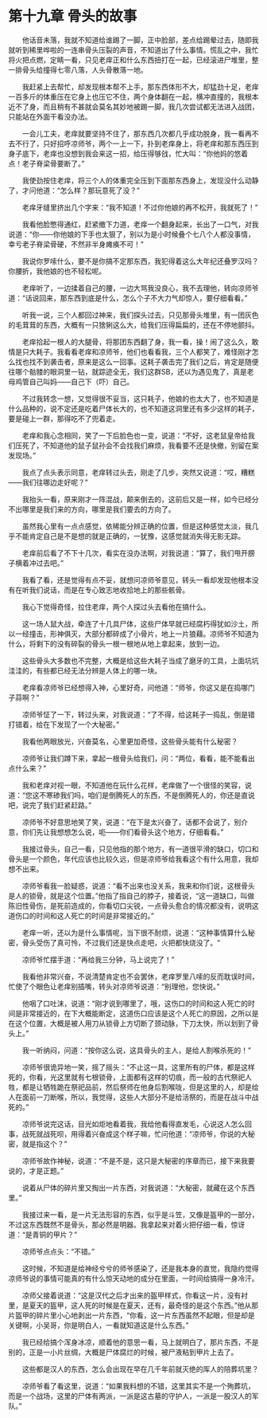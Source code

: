 # 第十九章 骨头的故事


　　他话音未落，我就不知道给谁踢了一脚，正中脸部，差点给踢晕过去，随即我就听到稀里哗啦的一连串骨头压裂的声音，不知道出了什么事情。慌乱之中，我忙将火把点燃，定睛一看，只见老痒正和什么东西扭打在一起，已经滚进尸堆里，整一排骨头给撞得七零八落，人头骨散落一地。

　　我赶紧上去帮忙，却发现根本帮不上手，那东西体形不大，却猛劲十足，老痒一百多斤的体重压在它身上也压它不住，两个身体翻在一起，横冲直撞的，我根本近不了身，而且稍有不甚就会莫名其妙地被踢一脚，我几次尝试都无法进入战团，只能站在外面干看没办法。

　　一会儿工夫，老痒就要坚持不住了，那东西几次都几乎成功脱身，我一看再不去不行了，只好招呼凉师爷，两个一上一下，扑到老痒身上，将老痒和那东西压到身子底下，老痒也没想到我会来这一招，给压得够戗，忙大叫：“你他妈的悠着点！老子脊梁骨要断了。”

　　我使劲按住老痒，将三个人的体重完全压到下面那东西身上，发现没什么动静了，才问他道：“怎么样？那玩意死了没？”

　　老痒牙缝里挤出几个字来：“我不知道！不过你他娘的再不松开，我就死了！”

　　我看他脸憋得通红，赶紧撤下力道，老痒一个翻身起来，长出了一口气，对我说道：“你——你他娘的下手也太狠了，别以为是小时候叠个七八个人都没事情，幸亏老子脊梁骨硬，不然非半身瘫痪不可！”

　　我说你罗嗦什么，要不是你搞不定那东西，我犯得着这么大年纪还叠罗汉吗？你腰折，我他娘的也不轻松呢。

　　老痒听了，一边揉着自己的腰，一边大骂我没良心，我不去理他，转向凉师爷道：“话说回来，那东西到底是什么，怎么个子不大力气却惊人，要仔细看看。”

　　听我一说，三个人都回过神来，我们探头过去，只见那骨头堆里，有一团灰色的毛茸茸的东西，大概有一只猞猁这么大，给我们压得扁扁的，还在不停地颤抖。

　　老痒拾起一根人的大腿骨，将那团东西翻了身，我一看，操！闹了这么久，敢情是只大耗子。我看看老痒和凉师爷，他们也看看我，三个人都笑了，难怪刚才怎么找也找不到袭击者，原来是这么一回事。这耗子袭击完了我们之后，肯定是随便往哪个骷髅的眼洞里一钻，就踪迹全无，我们这群SB，还以为遇见鬼了，真是老母鸡管自己叫妈——自己下（吓）自己。

　　不过我转念一想，又觉得很不妥当，这只耗子，他娘的也太大了，也不知道是什么品种的，说不定还是吃着尸体长大的，也不知道这洞里还有多少这样的耗子，要是碰上一群，那得吃不了兜着走。

　　老痒和我心念相同，笑了一下后脸色也一变，说道：“不好，这老鼠皇帝给我们压死了，不知道他的鼠子鼠孙会不会找我们麻烦，我看要不还是快撤，别留在案发现场。”

　　我点了点头表示同意，老痒转过头去，刚走了几步，突然又说道：“哎，糟糕——我们往哪边走好呢？”

　　我抬头一看，原来刚才一阵混战，颠来倒去的，这前后又是一样，如今已经分不出哪里是我们来的方向，哪里是我们要去的方向了。

　　虽然我心里有一点点感觉，依稀能分辨正确的位置，但是这种感觉太淡，我几乎不能肯定自己是不是想的就是正确的，一犹豫，这感觉就消失得无影无踪。

　　老痒前后看了不下十几次，看实在没办法啊，对我说道：“算了，我们甩开膀子横着冲过去吧。”

　　我看了看，还是觉得有点不妥，就想问凉师爷意见，转头一看却发现他根本没有在听我们说话，而是在专心致志地收拾地上的那些骸骨。

　　我心下觉得奇怪，拉住老痒，两个人探过头去看他在搞什么。

　　这一场人鼠大战，牵连了十几具尸体，这些尸体早就已经腐朽得犹如沙土，所以一经撞击，形神俱灭，大部分都碎成了小骨片，地上一片狼藉。凉师爷不知道为什么，将剩下的没有碎裂的骨头一根一根地从地上拿起来，放到一边。

　　这些骨头大多数也不完整，大概是给这些大耗子当成了磨牙的工具，上面坑坑洼洼的，有些都已经无法分辨是人体上的哪一块。

　　老痒看凉师爷已经想得入神，心里好奇，问他道：“师爷，你这又是在捣哪门子蒜啊？”

　　凉师爷怔了一下，转过头来，对我说道：“了不得，给这耗子一捣乱，倒是错打错着，给在下发现了一个大秘密。”

　　我看他两眼放光，兴奋莫名，心里更加奇怪，这些骨头能有什么秘密？

　　凉师爷让我们蹲下来，拿起一根骨头给我们，问：“两位，看看，能不能看出点什么来？”

　　我和老痒对视一眼，不知道他在玩什么花样，老痒做了一个很怪的笑容，说道：“您这不寒碜我们吗，咱们是倒腾死人的东西，不是倒腾死人的，你还是直说吧，说完了我们赶紧赶路。”

　　凉师爷不好意思地笑了笑，说道：“在下是太兴奋了，话都不会说了，别介意，你们先让我想想怎么说，呃——你们看骨头这个地方，仔细看看。”

　　我接过骨头，自己一看，只见他指的那个地方，有一道很平滑的缺口，切口和骨头是一个颜色，年代应该也比较久远，但是凉师爷给我看这个有什么用意，我却想不出来。

　　凉师爷看我一脸疑惑，说道：“看不出来也没关系，我来和你们说，这根骨头是人的锁骨，就是这个位置。”他指了指自己的脖子，接着说，“这一道缺口，叫做陈旧性骨伤，是死前造成的，你看切口尖锐，一点骨头愈合的情况都没有，说明这道伤口的时间和这人死亡的时间是非常接近的。”

　　老痒一听，还以为是什么事情呢，当下很不耐烦，说道：“这种事情算什么秘密，骨头受伤了真可怜，不过我们还是快点走吧，火把都快烧没了。“

　　凉师爷忙摆手道：“再给我三分钟，马上说完了！”

　　我看他非常兴奋，不说清楚肯定也不会罢休，老痒罗里八嗦的反而耽误时间，忙使了个眼色让老痒别插嘴，转头对凉师爷说道：“别理他，您快说。”

　　他咽了口吐沫，说道：“刚才说到哪里了，哦，这伤口的时间和这人死亡的时间是非常接近的，在下大概能断定，这道伤口应该是这个人死亡的原因，之所以是在这个位置，大概是被人用刀从锁骨上方切断了颈动脉，下刀太快，所以划到了骨头上。”

　　我一听纳闷，问道：“按你这么说，这具骨头的主人，是给人割喉杀死的！”

　　凉师爷很诡异地一笑，摇了摇头：“不止这一具，这里所有的尸体，都是这样死的，你看，光这里就有七根锁骨，上面都有这样的切痕，而一般的古代祭祀人牲，都是让牺牲跪在祭祀品前，然后祭师在他身后割喉咙，但是这里的人，却是给人在面前一刀断喉，所以，我觉得，这些人大部分不是给活祭的，而是在战斗中战死的。”

　　凉师爷说完这话，目光如炬地看着我，我给他看得直发毛，心说这人怎么回事，战死就战死呗，用得着兴奋成这个样子嘛，忙问他道：“凉师爷，你说的大秘密，就是指这个？”

　　凉师爷故作神秘，说道：“不是不是，这只是大秘密的序章而已，接下来我要说的，才是正题。”

　　说着从尸体的碎片里又掏出一片东西，对我说道：“大秘密，就藏在这个东西里。”

　　我接过来一看，是一片无法形容的东西，似乎是斗笠，又像是盔甲的一部分，不过这东西既然不是骨头，那必然是明器。我拿起来对着火把仔细一看，惊讶道：“是青铜的甲片？”

　　凉师爷点点头：“不错。”

　　这时候，不知道是给神经兮兮的师爷感染了，还是我本身的直觉，我隐约觉得凉师爷说的事情可能真的有什么惊天动地的成分在里面，一时间给搞得一身冷汗。

　　凉师父接着说道：“这是汉代之后才出来的盔甲样式，你看这一片，没有衬里，是夏天的盔甲，这人死的时候是在夏天，还有，最奇怪的是这个东西。”他从那片盔甲的碎片里小心地剥出一片东西，“你看，这一片东西虽然不起眼，但是却是关键啊，小吴哥，你是明白人，一看就知道这是什么东西。”

　　我已经给搞个浑身冰凉，顺着他的意思一看，马上就明白了，那片东西，不是别的，正是一小片丝绸，大概是尸体腐烂的时候，被尸液粘到甲片上去了。

　　这些都是汉人的东西，怎么会出现在早在几千年前就灭绝的厍人的陪葬坑里？

　　凉师爷看了看这里，说道：“如果我料想的不错，这里其实不是一个殉葬坑，而是一个战场，这里的尸体有两派，一派是这古墓的守护人，一派是一股汉人的军队。”

